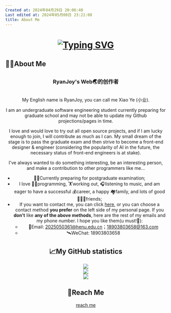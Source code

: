 ```yaml
---
Created at: 2024年04月29日 20:06:40
Last edited at: 2024年05月08日 23:21:08
title: About Me
---
```

<script setup>
import { VPTeamMembers } from 'vitepress/theme'

const members = [
  {
    avatar: 'https://raw.githubusercontent.com/get1024/RyanJoy-s_Web/main/docs/public/logo.png',
    name: 'RyanJoy',
    title: 'RyanJoy-s Blog🌏原始创作者',
    desc:'目前全沾，立志做全栈',
    org:'HENU',
    links: [
      { icon: 'github', link: 'https://github.com/get1024' },
      { icon: 'twitter', link: 'https://twitter.com/RyanJoy_1945815' }
    ]
  },
]
</script>

<div id="header" align="center">
  <h1>
    <a href="https://get1024.github.io/RyanJoy-s_Web/"><img src="https://readme-typing-svg.herokuapp.com?font=Fira+Code&weight=600&size=40&pause=1000&color=000000&center=true&vCenter=true&random=false&width=900&height=70&lines=Hi+there%2C+I'm+RyanJoy!%F0%9F%91%8B" alt="Typing SVG" /></a>
    <!-- <img src="https://media.giphy.com/media/hvRJCLFzcasrR4ia7z/giphy.gif" width="30px"/> -->
  </h1>
</div>

## 🙋‍♂️About Me

<div style="margin:30px">
  <h3 align="center" font-normal op50 p="t-10 b-2">
    RyanJoy's Web🌏的创作者
  </h3>
</div>

<VPTeamMembers size="small" :members="members" align="center"/>

My English name is RyanJoy, you can call me Xiao Ye (小业).

I am an undergraduate software engineering student currently preparing for graduate school and may not be able to update my Github projections/pages in time. 

I love and would love to try out all open source projects, and if I am lucky enough to join, I will contribute as much as I can. My small dream of the stage is to pass the graduate exam and then strive to become a front-end designer & engineer (considering the popularity of AI in the future, the necessary status of front-end engineers is at stake).

I've always wanted to do something interesting, be an interesting person, and make a contribution to other programmers like me...
- 👨‍🎓Currently preparing for postgraduate examination;
- I love 👨‍💻programming, 🏋️working out, 🎧listening to music, and am eager to have a successful 💰career, a happy 🏘️family, and lots of good 🧑‍🤝‍🧑friends;
- If you want to contact me, you can click [here](https://get1024.github.io/RyanJoy-s_Web/about_me/reach_me.html), or you can choose a contact method **you prefer** on the left side of my personal page. If you **don't** like **any of the above methods**, here are the rest of my emails and my phone number. I hope you like them(u must!🤬):
  - 📧Email: 2025050361@henu.edu.cn；18903803658@163.com
  - 🛰WeChat: 18903803658

## 📈My GitHub statistics

<div align="center">
  <img src="https://github-readme-stats.vercel.app/api?username=get1024&show_icons=true&role=OWNER,ORGANIZATION_MEMBER,COLLABORATOR&hide_border=true&show_owner=true"  />
</div>
<div align="center">
  <img src="https://streak-stats.demolab.com?user=get1024&theme=buefy&hide_border=true&locale=zh_Hans&date_format=%5BY.%5Dn.j"  />
</div>
<div align="center">
  <img src="https://github-readme-activity-graph.vercel.app/graph?username=get1024&bg_color=ffffff&color=000000&line=758cff&point=5b59e8&area=true&hide_border=true"  />
</div>


## 📱Reach Me
[reach me](./reach_me)